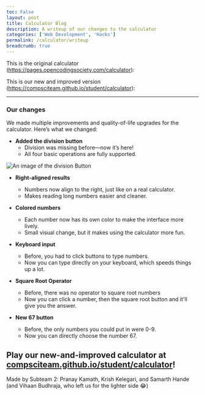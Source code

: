 ```yaml
---
toc: False
layout: post
title: Calculator Blog
description: A writeup of our changes to the calculator
categories: ['Web Development', 'Hacks']
permalink: /calculator/writeup
breadcrumb: true
---
```


This is the original calculator (<https://pages.opencodingsociety.com/calculator>):


This is our new and improved version (<https://compsciteam.github.io/student/calculator>):

<hr>

### Our changes

We made multiple improvements and quality-of-life upgrades for the calculator. Here’s what we changed:

- **Added the division button**
  - Division was missing before—now it’s here!
  - All four basic operations are fully supported.

![An image of the division Button]({{site.baseurl}}/images/posts/divbutton.png "An image of the division Button")


- **Right-aligned results**
  - Numbers now align to the right, just like on a real calculator.
  - Makes reading long numbers easier and cleaner.

- **Colored numbers**
  - Each number now has its own color to make the interface more lively.
  - Small visual change, but it makes using the calculator more fun.

- **Keyboard input**
  - Before, you had to click buttons to type numbers.
  - Now you can type directly on your keyboard, which speeds things up a lot.

- **Square Root Operator**
  - Before, there was no operator to square root numbers
  - Now you can click a number, then the square root button and it'll give you the answer.

- **New 67 button**
  - Before, the only numbers you could put in were 0-9.
  - Now you can directly choose the number 67.

## Play our new-and-improved calculator at [compsciteam.github.io/student/calculator](https://compsciteam.github.io/student/calculator)!

Made by Subteam 2: Pranay Kamath, Krish Kelegari, and Samarth Hande (and Vihaan Budhraja, who left us for the lighter side 😂)